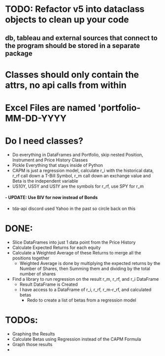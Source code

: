 # TODO: Refactor v5 into dataclass objects to clean up your code
## db, tableau and external sources that connect to the program should be stored in a separate package

# Classes should only contain the attrs, no api calls from within
# Excel Files are named 'portfolio-MM-DD-YYYY

# Do I need classes?
- Do everything in DataFrames and Portfolio, skip nested Position, Instrument and Price History Classes
- Pickle Everything that stays inside of Python
- CAPM is just a regression model, calculate r_i with the historical data, r_rf call down a T-Bill Symbol, r_m call down an exchange value and Beta is the independent variable
- US10Y, US5Y and US1Y are the symbols for r_rf, use SPY for r_m
####    - UPDATE: Use BIV for now instead of Bonds
- tda-api discord used Yahoo in the past so circle back on this

# DONE: 
- Slice DataFrames into just 1 data point from the Price History
- Calculate Expected Returns for each equity
- Calculate a Weighted Average of these Returns to merge all the positions together
    - Weighted Average is done by multiplying the expected returns by the Number of Shares, then Summing them and dividing by the total number of shares
- Find a library to run regression on the result r_m, r_rf, and r_i DataFrame
    - Result DataFrame is Created
    - I have access to a DataFrame of r_i, r_rf, r_m-r_rf, and calculated betas
        - Redo to create a list of betas from a regression model

# TODOs:
- Graphing the Results
- Calculate Betas using Regression instead of the CAPM Formula
- Graph those results
- 

